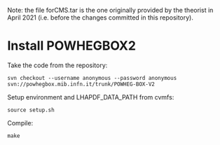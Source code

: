Note: the file forCMS.tar is the one originally provided by the theorist in April 2021 (i.e. before the changes committed in this repository).


# Install POWHEGBOX2

Take the code from the repository:
```
svn checkout --username anonymous --password anonymous svn://powhegbox.mib.infn.it/trunk/POWHEG-BOX-V2
```

Setup environment and LHAPDF_DATA_PATH from cvmfs:
```
source setup.sh
```

Compile:
```
make
```








